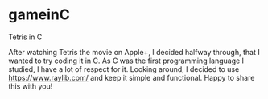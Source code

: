 # gameinC
Tetris in C 

After watching Tetris the movie on Apple+, I decided halfway through, that I wanted to try coding it in C.
As C was the first programming language I studied, I have a lot of respect for it.
Looking around, I decided to use https://www.raylib.com/ and keep it simple and functional.
Happy to share this with you!
